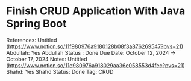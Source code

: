 # Finish CRUD Application With Java Spring Boot

References: Untitled (https://www.notion.so/11f980976a9180128b08f3a876269547?pvs=21) 
Abdullah: Yes
Abdullah Status : Done
Due Date: October 12, 2024 → October 17, 2024
Notes: Untitled (https://www.notion.so/11e980976a918029aa36e058553d4fec?pvs=21) 
Shahd: Yes
Shahd Status: Done
Tag: CRUD